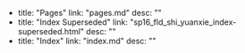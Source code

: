   - title: "Pages"
    link: "pages.md"
    desc: ""
  - title: "Index Superseded"
    link: "sp16_fld_shi_yuanxie_index-superseded.html"
    desc: ""
  - title: "Index"
    link: "index.md"
    desc: ""
